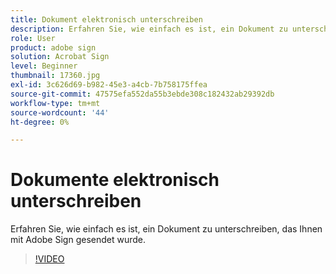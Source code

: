 ```yaml
---
title: Dokument elektronisch unterschreiben
description: Erfahren Sie, wie einfach es ist, ein Dokument zu unterschreiben, das Ihnen mit Adobe Sign gesendet wurde
role: User
product: adobe sign
solution: Acrobat Sign
level: Beginner
thumbnail: 17360.jpg
exl-id: 3c626d69-b982-45e3-a4cb-7b758175ffea
source-git-commit: 47575efa552da55b3ebde308c182432ab29392db
workflow-type: tm+mt
source-wordcount: '44'
ht-degree: 0%

---
```


# Dokumente elektronisch unterschreiben

Erfahren Sie, wie einfach es ist, ein Dokument zu unterschreiben, das Ihnen mit Adobe Sign gesendet wurde.

>[!VIDEO](https://video.tv.adobe.com/v/17360?hidetitle=true)
